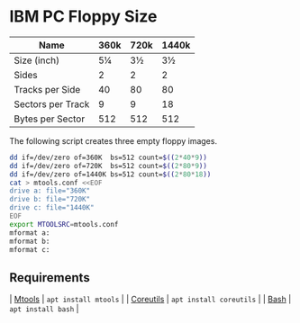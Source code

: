 # IBM PC Floppy Size

| Name              | 360k | 720k | 1440k |
|-------------------|------|------|-------|
| Size (inch)       | 5¼   | 3½   | 3½    |
| Sides             | 2    | 2    | 2     |
| Tracks per Side   | 40   | 80   | 80    |
| Sectors per Track | 9    | 9    | 18    |
| Bytes per Sector  | 512  | 512  | 512   |

The following script creates three empty floppy images.

```bash
dd if=/dev/zero of=360K  bs=512 count=$((2*40*9))
dd if=/dev/zero of=720K  bs=512 count=$((2*80*9))
dd if=/dev/zero of=1440K bs=512 count=$((2*80*18))
cat > mtools.conf <<EOF
drive a: file="360K"
drive b: file="720K"
drive c: file="1440K"
EOF
export MTOOLSRC=mtools.conf
mformat a:
mformat b:
mformat c:
```

## Requirements

| [Mtools][1]    | `apt install mtools`    |
| [Coreutils][2] | `apt install coreutils` |
| [Bash][3]      | `apt install bash`      |

[1]: https://www.gnu.org/software/mtools/
[2]: https://www.gnu.org/software/coreutils/
[3]: https://www.gnu.org/software/bash/
